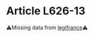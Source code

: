 # Article L626-13

⚠️Missing data from [legifrance](https://www.legifrance.gouv.fr/codes/article_lc/LEGIARTI000006237255)⚠️
